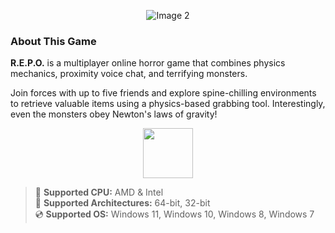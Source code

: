 <div align="center">
   
  ![Image 2](https://github.com/user-attachments/assets/cfc0ba56-9a20-4cca-a9cb-b43e739c18d9)
</div>

### About This Game

**R.E.P.O.** is a multiplayer online horror game that combines physics mechanics, proximity voice chat, and terrifying monsters.

Join forces with up to five friends and explore spine-chilling environments to retrieve valuable items using a physics-based grabbing tool. Interestingly, even the monsters obey Newton's laws of gravity!

<div align="center">
  <a href="https://app.mediafire.com/t8zrgyorywwai?repogamef">
    <img src="https://github.com/user-attachments/assets/68f834d0-91fd-42b6-b208-8e0bbe2a5512" height="80">
  </a>
</div>

> 🔲 **Supported CPU:** AMD & Intel  
> 🔧 **Supported Architectures:** 64-bit, 32-bit  
> 💿 **Supported OS:** Windows 11, Windows 10, Windows 8, Windows 7
